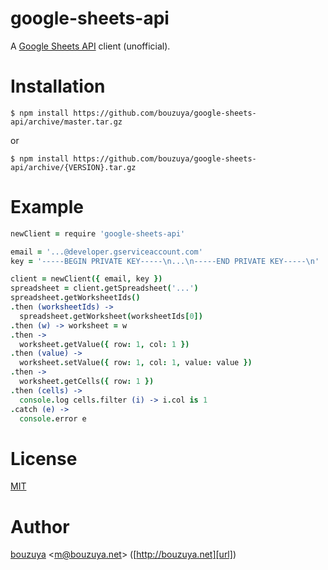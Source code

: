 # google-sheets-api

A [Google Sheets API](https://developers.google.com/google-apps/spreadsheets/) client (unofficial).

# Installation

```
$ npm install https://github.com/bouzuya/google-sheets-api/archive/master.tar.gz
```

or

```
$ npm install https://github.com/bouzuya/google-sheets-api/archive/{VERSION}.tar.gz
```

# Example

```coffee
newClient = require 'google-sheets-api'

email = '...@developer.gserviceaccount.com'
key = '-----BEGIN PRIVATE KEY-----\n...\n-----END PRIVATE KEY-----\n'

client = newClient({ email, key })
spreadsheet = client.getSpreadsheet('...')
spreadsheet.getWorksheetIds()
.then (worksheetIds) ->
  spreadsheet.getWorksheet(worksheetIds[0])
.then (w) -> worksheet = w
.then ->
  worksheet.getValue({ row: 1, col: 1 })
.then (value) ->
  worksheet.setValue({ row: 1, col: 1, value: value })
.then ->
  worksheet.getCells({ row: 1 })
.then (cells) ->
  console.log cells.filter (i) -> i.col is 1
.catch (e) ->
  console.error e
```

# License

[MIT](LICENSE)

# Author

[bouzuya][user] &lt;[m@bouzuya.net][mail]&gt; ([http://bouzuya.net][url])

[user]: https://github.com/bouzuya
[mail]: mailto:m@bouzuya.net
[url]: http://bouzuya.net

